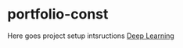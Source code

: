 # portfolio-const
Here goes project setup intsructions
[Deep Learning](https://github.com/keon/deepstock)
